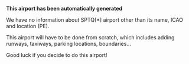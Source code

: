 **This airport has been automatically generated**

We have no information about SPTQ[*] airport other than its name, ICAO and location (PE).

This airport will have to be done from scratch, which includes adding runways, taxiways, parking locations, boundaries...

Good luck if you decide to do this airport!